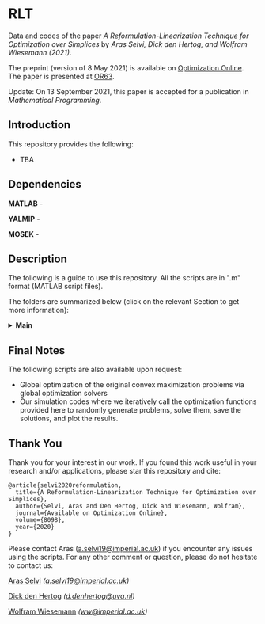 # RLT
Data and codes of the paper _A Reformulation-Linearization Technique for Optimization over Simplices_ by _Aras Selvi, Dick den Hertog, and Wolfram Wiesemann (2021)_.

The preprint (version of 8 May 2021) is available on [Optimization Online](http://www.optimization-online.org/DB_FILE/2020/11/8098.pdf). The paper is presented at [OR63](https://www.theorsociety.com/events/annual-conference/).

Update: On 13 September 2021, this paper is accepted for a publication in _Mathematical Programming_. 

## Introduction
This repository provides the following:
- TBA

## Dependencies
**MATLAB** - 

**YALMIP** - 

**MOSEK** - 

## Description
The following is a guide to use this repository. All the scripts are in ".m" format (MATLAB script files). 

The folders are summarized below (click on the relevant Section to get more information):
<details>
  <summary> <b> Main </b> </summary>
  
  This folder is about the problem of non-convex maximization over a simplex. Here, the objective function can be written as f + g where f is the norm of a linear transformation (that is obtained by random sampling) of the decision vector and g is a concave barrier function. In other words, this folder is dedicated to Section 3 of the paper where the objective function is visualized in Figure 1.
  
  The function ```optim.m``` takes an input ```n``` and generates an example problem randomly by sampling a random diagonal matrix and a random uniform rotation matrix (see reference [18]). The problem data is stored by saving ```D``` and ```Q``` where the notation is analogous to the paper's notation. Then, the function solves the RLT relaxation and saves the results as ```rlt``` where ```rlt[0]``` gives the corresponding upper bound and ```rlt[1]``` gives the time it took for the solver (MOSEK) to solve this relaxation. Afterwards, the function solves the RLT/SDP relaxation simply by adding an LMI constraint, and saves the solution as ```rltsdp``` where similarly ```rltsdp[0]``` gives the corresponding upper bound and ```rltsdp[1]``` gives thte time it took for the solver (MOSEK) to solve this relaxation. Finally, the function solves the proposed relaxation in our paper (simply by substituting the matrix variable with its analytical solution and rewritig expressions), and saves the solution as ```our``` where similarly ```our[0]``` gives the corresponding upper bound and ```our[1]``` gives the time it took for the solver (MOSEK). As we prove in our work, ```rlt[0] = rltsdp[0] = our[0]``` holds for all instances, however we typically have ```our[1] << rlt[1] << rltsdp[1]```.
  
  In Figure 2 of Section 3, we compare the median of ```our[1]```, ```rlt[1]```, and ```rltsdp[1]``` for 25 randomly generated instances, for all `n` varying between 10 and 1000.
</details>


## Final Notes
The following scripts are also available upon request:
- Global optimization of the original convex maximization problems via global optimization solvers
- Our simulation codes where we iteratively call the optimization functions provided here to randomly generate problems, solve them, save the solutions, and plot the results. 

## Thank You
Thank you for your interest in our work. If you found this work useful in your research and/or applications, please star this repository and cite:
```
@article{selvi2020reformulation,
  title={A Reformulation-Linearization Technique for Optimization over Simplices},
  author={Selvi, Aras and Den Hertog, Dick and Wiesemann, Wolfram},
  journal={Available on Optimization Online},
  volume={8098},
  year={2020}
}
```
Please contact Aras (a.selvi19@imperial.ac.uk) if you encounter any issues using the scripts. For any other comment or question, please do not hesitate to contact us:

[Aras Selvi](https://www.imperial.ac.uk/people/a.selvi19) _(a.selvi19@imperial.ac.uk)_

[Dick den Hertog](https://www.uva.nl/en/profile/h/e/d.denhertog/d.den-hertog.html) _(d.denhertog@uva.nl)_

[Wolfram Wiesemann](http://wp.doc.ic.ac.uk/wwiesema) _(ww@imperial.ac.uk)_
